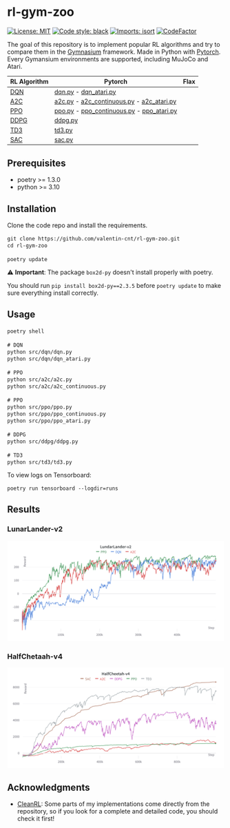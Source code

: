 # rl-gym-zoo

[![License: MIT](https://img.shields.io/badge/License-MIT-yellow.svg)](https://opensource.org/licenses/MIT)
[![Code style: black](https://img.shields.io/badge/code%20style-black-000000.svg)](https://github.com/psf/black)
[![Imports: isort](https://img.shields.io/badge/%20imports-isort-%231674b1?style=flat&labelColor=ef8336)](https://pycqa.github.io/isort/)
[![CodeFactor](https://www.codefactor.io/repository/github/valentin-cnt/rl-gym-zoo/badge)](https://www.codefactor.io/repository/github/valentin-cnt/rl-gym-zoo)

The goal of this repository is to implement popular RL algorithms and try to compare them in the [Gymnasium](https://github.com/Farama-Foundation/Gymnasium) framework.
Made in Python with [Pytorch](https://github.com/pytorch/pytorch).
Every Gymansium environments are supported, including MuJoCo and Atari.

| RL Algorithm                                           | Pytorch                                                                                                                                                                                                                                                                               | Flax |
|--------------------------------------------------------|---------------------------------------------------------------------------------------------------------------------------------------------------------------------------------------------------------------------------------------------------------------------------------------|------|
| [DQN](https://arxiv.org/abs/1312.5602)                 | [dqn.py](https://github.com/valentin-cnt/rl-gym-zoo/blob/master/src/dqn/dqn.py) - [dqn_atari.py](https://github.com/valentin-cnt/rl-gym-zoo/blob/master/src/dqn/dqn_atari.py)                                                                                                         |      |
| [A2C](https://arxiv.org/abs/1602.01783)                | [a2c.py](https://github.com/valentin-cnt/rl-gym-zoo/blob/master/src/a2c/a2c.py) - [a2c_continuous.py](https://github.com/valentin-cnt/rl-gym-zoo/blob/master/src/a2c/a2c_continuous.py) - [a2c_atari.py](https://github.com/valentin-cnt/rl-gym-zoo/blob/master/src/a2c/a2c_atari.py) |      |
| [PPO](https://arxiv.org/abs/1707.06347)                | [ppo.py](https://github.com/valentin-cnt/rl-gym-zoo/blob/master/src/ppo/ppo.py) - [ppo_continuous.py](https://github.com/valentin-cnt/rl-gym-zoo/blob/master/src/ppo/ppo_continuous.py) - [ppo_atari.py](https://github.com/valentin-cnt/rl-gym-zoo/blob/master/src/ppo/ppo_atari.py) |      |
| [DDPG](https://proceedings.mlr.press/v32/silver14.pdf) | [ddpg.py](https://github.com/valentin-cnt/rl-gym-zoo/blob/master/src/ddpg/ddpg.py)                                                                                                                                                                                                    |      |
| [TD3](https://arxiv.org/abs/1802.09477)                | [td3.py](https://github.com/valentin-cnt/rl-gym-zoo/blob/master/src/td3/td3.py)                                                                                                                                                                                                       |      |
| [SAC](https://arxiv.org/abs/1801.01290)                | [sac.py](https://github.com/valentin-cnt/rl-gym-zoo/blob/master/src/sac/sac.py)                                                                                                                                                                                                       |      |

## Prerequisites

- poetry >= 1.3.0
- python >= 3.10

## Installation

Clone the code repo and install the requirements.

```shell
git clone https://github.com/valentin-cnt/rl-gym-zoo.git
cd rl-gym-zoo

poetry update
```

⚠️ **Important**: The package `box2d-py` doesn't install properly with poetry.

You should run `pip install box2d-py==2.3.5` before `poetry update` to make sure everything install correctly.

## Usage

```shell
poetry shell

# DQN
python src/dqn/dqn.py
python src/dqn/dqn_atari.py

# PPO
python src/a2c/a2c.py
python src/a2c/a2c_continuous.py

# PPO
python src/ppo/ppo.py
python src/ppo/ppo_continuous.py
python src/ppo/ppo_atari.py

# DDPG
python src/ddpg/ddpg.py

# TD3
python src/td3/td3.py
```

To view logs on Tensorboard:

```shell
poetry run tensorboard --logdir=runs
```

## Results

### LunarLander-v2

![lunar-lander](media/png/LunarLander-v2.png)

### HalfChetaah-v4

![half-cheetah](media/png/HalfCheetah-v4.png)

## Acknowledgments

- [CleanRL](https://github.com/vwxyzjn/cleanrl): Some parts of my implementations come directly from the repository, so if you look for a complete and detailed code, you should check it first!
